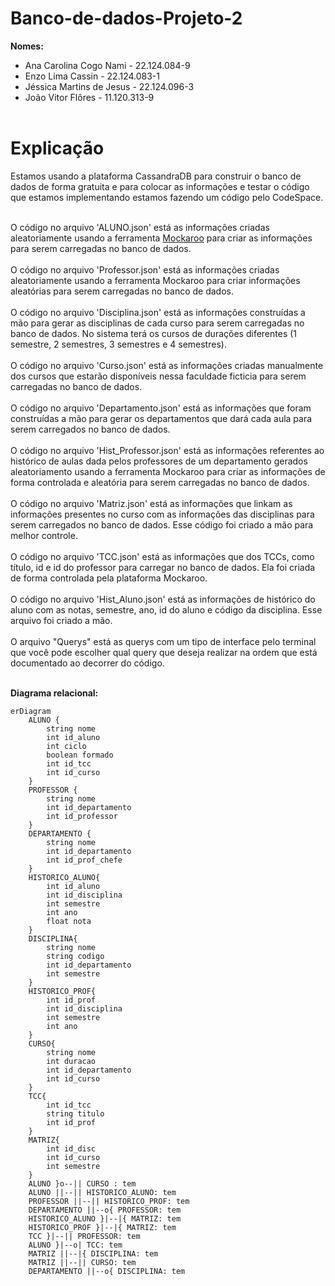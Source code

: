 # Banco-de-dados-Projeto-2

**Nomes:**<br>
- Ana Carolina Cogo Nami - 22.124.084-9<br>
- Enzo Lima Cassin - 22.124.083-1
- Jéssica Martins de Jesus - 22.124.096-3
- João Vitor Flôres  - 11.120.313-9
<br><br>

# Explicação
Estamos usando a plataforma CassandraDB para construir o banco de dados de forma gratuita e para colocar as informações e testar o código que estamos implementando estamos fazendo um código pelo CodeSpace.<br><br>

O código no arquivo 'ALUNO.json' está as informações criadas aleatoriamente usando a ferramenta [Mockaroo]([url](https://www.mockaroo.com)) para criar as informações para serem carregadas no banco de dados.<br><br>
O código no arquivo 'Professor.json' está as informações criadas aleatoriamente usando a ferramenta Mockaroo para criar informações aleatórias para serem carregadas no banco de dados.<br><br>
O código no arquivo 'Disciplina.json' está as informações construídas a mão para gerar as disciplinas de cada curso para serem carregadas no banco de dados. No sistema terá os cursos de durações diferentes (1 semestre, 2 semestres, 3 semestres e 4 semestres).<br><br>
O código no arquivo 'Curso.json' está as informações criadas manualmente dos cursos que estarão disponíveis nessa faculdade ficticia para serem carregadas no banco de dados. <br><br>
O código no arquivo 'Departamento.json' está as informações que foram construídas a mão para gerar os departamentos que dará cada aula para serem carregados no banco de dados. <br><br>
O código no arquivo 'Hist_Professor.json' está as informações referentes ao histórico de aulas dada pelos professores de um departamento gerados aleatoriamento usando a ferramenta Mockaroo para criar as informações de forma controlada e aleatória para serem carregadas no banco de dados. <br><br>
O código no arquivo 'Matriz.json' está as informações que linkam as informações presentes no curso com as informações das disciplinas para serem carregados no banco de dados. Esse código foi criado a mão para melhor controle.<br><br>
O código no arquivo 'TCC.json' está as informações que dos TCCs, como título, id e id do professor para carregar no banco de dados. Ela foi criada de forma controlada pela plataforma Mockaroo.<br><br>
O código no arquivo 'Hist_Aluno.json' está as informações de histórico do aluno com as notas, semestre, ano, id do aluno e código da disciplina. Esse arquivo foi criado a mão.<br><br>
O arquivo "Querys" está as querys com um tipo de interface pelo terminal que você pode escolher qual query que deseja realizar na ordem que está documentado ao decorrer do código.<br><br>


**Diagrama relacional:**
``` mermaid
erDiagram
    ALUNO {
        string nome
        int id_aluno
        int ciclo
        boolean formado
        int id_tcc
        int id_curso
    }
    PROFESSOR {
        string nome
        int id_departamento
        int id_professor
    }
    DEPARTAMENTO {
        string nome
        int id_departamento
        int id_prof_chefe
    }
    HISTORICO_ALUNO{
        int id_aluno
        int id_disciplina
        int semestre
        int ano
        float nota
    }
    DISCIPLINA{
        string nome
        string codigo
        int id_departamento
        int semestre
    }
    HISTORICO_PROF{
        int id_prof
        int id_disciplina
        int semestre
        int ano
    }
    CURSO{
        string nome
        int duracao
        int id_departamento
        int id_curso
    }
    TCC{
        int id_tcc
        string titulo
        int id_prof
    } 
    MATRIZ{
        int id_disc
        int id_curso
        int semestre
    }
    ALUNO }o--|| CURSO : tem
    ALUNO ||--|| HISTORICO_ALUNO: tem
    PROFESSOR ||--|| HISTORICO_PROF: tem
    DEPARTAMENTO ||--o{ PROFESSOR: tem
    HISTORICO_ALUNO }|--|{ MATRIZ: tem
    HISTORICO_PROF }|--|{ MATRIZ: tem
    TCC }|--|| PROFESSOR: tem
    ALUNO }|--o| TCC: tem
    MATRIZ ||--|{ DISCIPLINA: tem
    MATRIZ ||--|| CURSO: tem
    DEPARTAMENTO ||--o{ DISCIPLINA: tem

  
```
